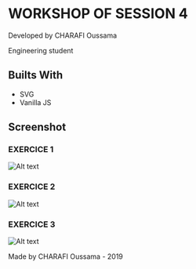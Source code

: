 # WORKSHOP OF SESSION 4


Developed by CHARAFI Oussama

Engineering student


## Builts With

* SVG
* Vanilla JS

## Screenshot
### EXERCICE 1
![Alt text](https://i.ibb.co/GT4NgHd/s4-exo1.jpg)

### EXERCICE 2
![Alt text](https://i.ibb.co/h1BcFT1/s4-exo2.jpg)

### EXERCICE 3
![Alt text](https://i.ibb.co/QXM7Bf0/1.jpg)

Made by CHARAFI Oussama - 2019

